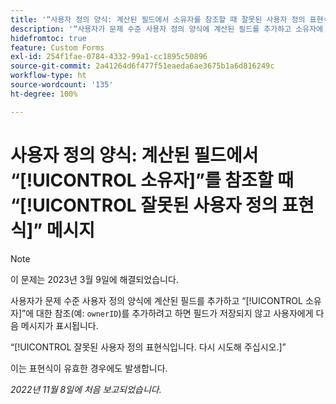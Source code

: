 ```yaml
---
title: '“사용자 정의 양식: 계산된 필드에서 소유자를 참조할 때 잘못된 사용자 정의 표현식 메시지”'
description: '“사용자가 문제 수준 사용자 정의 양식에 계산된 필드를 추가하고 소유자에 대한 참조(예: “ownerID”)를 추가하려고 하면 필드가 저장되지 않고 사용자에게 다음 메시지가 표시됩니다. 잘못된 사용자 정의 표현식입니다. 다시 시도해 주십시오.”'
hidefromtoc: true
feature: Custom Forms
exl-id: 254f1fae-0784-4332-99a1-cc1895c50896
source-git-commit: 2a41264d6f477f51eaeda6ae3675b1a6d816249c
workflow-type: ht
source-wordcount: '135'
ht-degree: 100%

---
```


# 사용자 정의 양식: 계산된 필드에서 “[!UICONTROL 소유자]”를 참조할 때 “[!UICONTROL 잘못된 사용자 정의 표현식]” 메시지

>[!NOTE]
>
>이 문제는 2023년 3월 9일에 해결되었습니다.

<!--
>[!NOTE]
>
>This issue was fixed on December 1, 2022.
-->

사용자가 문제 수준 사용자 정의 양식에 계산된 필드를 추가하고 “[!UICONTROL 소유자]”에 대한 참조(예: `ownerID`)를 추가하려고 하면 필드가 저장되지 않고 사용자에게 다음 메시지가 표시됩니다.

“[!UICONTROL 잘못된 사용자 정의 표현식입니다. 다시 시도해 주십시오.]”

이는 표현식이 유효한 경우에도 발생합니다.

_2022년 11월 8일에 처음 보고되었습니다._

